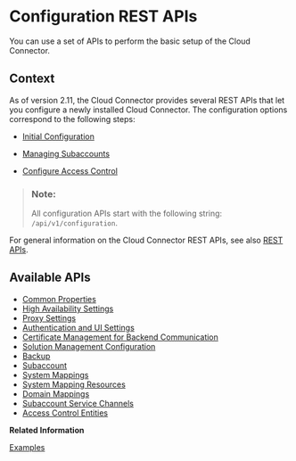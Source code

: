 <!-- loiocfb9d579f50b4711a514dc8f08d22f73 -->

# Configuration REST APIs

You can use a set of APIs to perform the basic setup of the Cloud Connector.



<a name="loiocfb9d579f50b4711a514dc8f08d22f73__section_gmq_kjf_ggb"/>

## Context

As of version 2.11, the Cloud Connector provides several REST APIs that let you configure a newly installed Cloud Connector. The configuration options correspond to the following steps:

-   [Initial Configuration](initial-configuration-db9170a.md)

-   [Managing Subaccounts](managing-subaccounts-f16df12.md)

-   [Configure Access Control](configure-access-control-f42fe44.md)


> ### Note:  
> All configuration APIs start with the following string: `/api/v1/configuration`.

For general information on the Cloud Connector REST APIs, see also [REST APIs](rest-apis-ede0776.md).



<a name="loiocfb9d579f50b4711a514dc8f08d22f73__section_hyd_pvp_fdb"/>

## Available APIs

-   [Common Properties](common-properties-8aed644.md)
-   [High Availability Settings](high-availability-settings-b168417.md)
-   [Proxy Settings](proxy-settings-03a1f85.md)
-   [Authentication and UI Settings](authentication-and-ui-settings-44bff8d.md)
-   [Certificate Management for Backend Communication](certificate-management-for-backend-communication-7a74c14.md)
-   [Solution Management Configuration](solution-management-configuration-024ab69.md)
-   [Backup](backup-d94b9db.md)
-   [Subaccount](subaccount-72885a1.md)
-   [System Mappings](system-mappings-e933fd9.md)
-   [System Mapping Resources](system-mapping-resources-99df2b9.md)
-   [Domain Mappings](domain-mappings-66e5d47.md)
-   [Subaccount Service Channels](subaccount-service-channels-b20af3b.md)
-   [Access Control Entities](access-control-entities-2b8ee62.md)

**Related Information**  


[Examples](examples-7d69bf1.md "Find examples on how to use the Cloud Connector's configuration REST APIs.")

